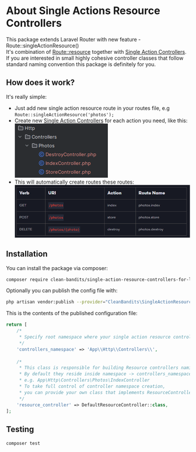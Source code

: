 # About Single Actions Resource Controllers

This package extends Laravel Router with new feature - Route::singleActionResource()  
It's combination of [Route::resource](https://laravel.com/docs/11.x/controllers#resource-controllers) together
with [Single Action Controllers](https://laravel.com/docs/11.x/controllers#single-action-controllers).
If you are interested in small highly cohesive controller classes that follow standard naming convention this package is
definitely for you.

## How does it work?

It's really simple:

- Just add new single action resource route in your routes file, e.g `Route::singleActionResource('photos');`
- Create new [Single Action Controllers](https://laravel.com/docs/11.x/controllers#single-action-controllers) for each
  action you need, like this:  
  ![controllers.png](controllers.png)
- This will automatically create routes these routes:   
  ![routes.png](routes.png)

## Installation

You can install the package via composer:

``` bash
composer require clean-bandits/single-action-resource-controllers-for-laravel
```

Optionally you can publish the config file with:

``` bash
php artisan vendor:publish --provider="CleanBandits\SingleActionResourceControllers\SingleActionResourceControllersProvider" --tag="config"`  
```

This is the contents of the published configuration file:

```php
return [
    /*
     * Specify root namespace where your single action resource controller folder will reside
     */
    'controllers_namespace' => 'App\\Http\\Controllers\\',

    /*
     * This class is responsible for building Resource controllers naming and location.
     * By default they reside inside namespace -> controllers_namespace+resource_name+action,
     * e.g. App\Http\Controllers\Photos\IndexController
     * To take full control of controller namespace creation,
     * you can provide your own class that implements ResourceController
     */
    'resource_controller' => DefaultResourceController::class,
];
```

## Testing

``` bash
composer test
```
